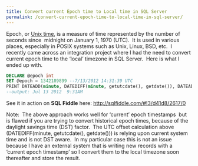 ```yaml
---
title: Convert current Epoch time to Local time in SQL Server
permalink: /convert-current-epoch-time-to-local-time-in-sql-server/
---
```


Epoch, or <a href="http://en.wikipedia.org/wiki/Unix_time" target="_blank">Unix time</a>, is a measure of time represented by the number of seconds since  midnight on January 1, 1970 (UTC).  It is used in various places, especially in POSIX systems such as Unix, Linux, BSD, etc.  I recently came across an integration project where I had the need to convert current epoch time to the &#8216;local&#8217; timezone in SQL Server.  Here is what I ended up with.

```sql
DECLARE @epoch int
SET @epoch = 1342189899 --7/13/2012 14:31:39 UTC
PRINT DATEADD(minute, DATEDIFF(minute, getutcdate(), getdate()), DATEADD(s, @epoch, '19700101 00:00:00:000'))
--output: Jul 13 2012  9:31AM
```

See it in action on **SQL Fiddle** here: <a href="http://sqlfiddle.com/#!3/d41d8/2617/0" target="_blank">http://sqlfiddle.com/#!3/d41d8/2617/0</a>

Note:  The above approach works well for &#8216;current&#8217; epoch timestamps  but is flawed if you are trying to convert historical epoch times, because of the daylight savings time (DST) factor.  The UTC offset calculation above (DATEDIFF(minute, getutcdate(), getdate())) is relying upon current system time and is not DST aware.  In my particular case this is not an issue because I have an external system that is writing new records with a &#8216;current epoch timestamp&#8217; so I convert them to the local timezone soon thereafter and store the result.
